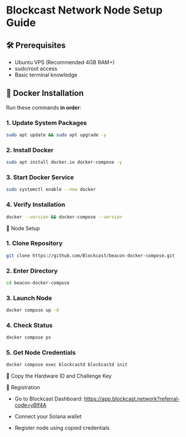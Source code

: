 # Blockcast Network Node Setup Guide

## 🛠️ Prerequisites
- Ubuntu VPS (Recommended 4GB RAM+)
- sudo/root access
- Basic terminal knowledge

## 🔧 Docker Installation
Run these commands **in order**:

### 1. Update System Packages
```bash
sudo apt update && sudo apt upgrade -y
```

### 2. Install Docker
```bash
sudo apt install docker.io docker-compose -y
```

### 3. Start Docker Service
```bash
sudo systemctl enable --now docker
```

### 4. Verify Installation
```bash
docker --version && docker-compose --version
```

🚀 Node Setup
### 1. Clone Repository
```bash
git clone https://github.com/Blockcast/beacon-docker-compose.git
```

### 2. Enter Directory
```bash
cd beacon-docker-compose
```

### 3. Launch Node
```bash
docker compose up -d
```

### 4. Check Status
```bash
docker compose ps
```

### 5. Get Node Credentials
```bash
docker compose exec blockcastd blockcastd init
```

📝 Copy the Hardware ID and Challenge Key


📌 Registration
- Go to Blockcast Dashboard: https://app.blockcast.network?referral-code=yBlf4A

- Connect your Solana wallet

- Register node using copied credentials
